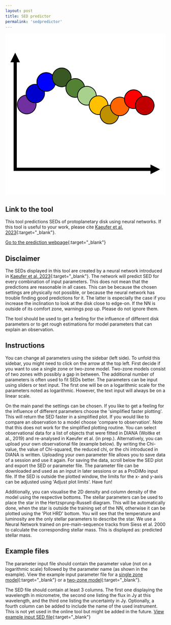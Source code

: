 ```yaml
---
layout: post
title: SED predictor
permalink: 'sedpredictor'
---
```


[<img src="/images/sed_sketch.png" class="fit image">](/sedpredictor)


## Link to the tool

This tool predictions SEDs of protoplanetary disk using neural networks.
If this tool is useful to your work, please cite 
[Kaeufer et al. 2023](https://www.aanda.org/articles/aa/full_html/2023/04/aa45461-22/aa45461-22.html){:target="_blank"}.

[Go to the prediction webpage](https://sedpredictor.streamlit.app/){:target="_blank"}

## Disclaimer

The SEDs displayed in this tool are created by a neural network introduced in 
[Kaeufer et al. 2023](https://www.aanda.org/articles/aa/full_html/2023/04/aa45461-22/aa45461-22.html){:target="_blank"}. The network will predict SED for every combination of input parameters. This does not mean that the predictions are reasonable in all cases. This can be because the chosen settings are physically not possible, or because the neural network has trouble finding good predictions for it. The latter is especially the case if you increase the inclination to look at the disk close to edge-on. If the NN is outside of its comfort zone, warnings pop up. Please do not ignore them.

The tool should be used to get a feeling for the influence of different disk parameters or to get rough estimations for model parameters that can explain an observation.

## Instructions

You can change all parameters using the sidebar (left side). To unfold this sidebar, you might need to click on the arrow at the top left. First decide if you want to use a single zone or two-zone model. Two-zone models consist of two zones with possibly a gap in between. The additional number of parameters is often used to fit SEDs better. The parameters can be input using sliders or text input. The first one will be on a logarithmic scale for the parameters noted as logarithmic. However, the text input will always be on a linear scale. 

On the main panel the settings can be chosen. If you like to get a feeling for the influence of different parameters choose the 'simplified faster plotting'. This will return the SED faster in a simplified plot. If you would like to compare an observation to a model choose 'compare to observation'. Note that this does not work for the simplified plotting routine. You can select observational data for a list of objects that were fitted in DIANA (Woitke et al., 2019) and re-analysed in Kaeufer et al. (in prep.). Alternatively, you can upload your own observational file (example below). By writing the Chi-value, the value of Chi-squared, the reduced chi, or the chi introduced in DIANA is written. Uploading your own parameter file allows you to save data of a session and use it again. For saving the data, scroll below the SED plot and export the SED or parameter file. The parameter file can be downloaded and used as an input in later sessions or as a ProDiMo input file. If the SED is outside the plotted window, the limits for the x- and y-axis can be adjusted using 'Adjust plot limits'. Have fun!

Additionally, you can visualise the 2D density and column density of the model using the respective bottoms.
The stellar parameters can be used to place the star in the Hertzsprung-Russell diagram. This will be automatically done, when the star is outside the training set of the NN, otherwise it can be plotted using the 'Plot HRD' bottom. You will see that the temperature and luminosity are the only stellar parameters to describe the star. We use a Neural Network trained on pre-main-sequence tracks from Siess et al. 2000 to calculate the corresponding stellar mass. This is displayed as: predicted stellar mass.



## Example files

The parameter input file should contain the parameter value (not on a logarithmic scale) followed by the parameter name (as shown in the example). View the example input parameter file for a [single zone model](https://raw.githubusercontent.com/tillkaeufer/SEDpredictor/main/Example_input.txt){:target="_blank"}
or a [two-zone model](https://raw.githubusercontent.com/tillkaeufer/SEDpredictor/main/Example_input_two.txt){:target="_blank"}.

The SED file should contain at least 3 columns. The first one displaying the wavelength in micrometre, the second one listing the flux in Jy at this wavelength, and the third one listing the uncertainty in Jy. Optionally, a fourth column can be added to include the name of the used instrument. This is not yet used in the online tool but might be added in the future. [View example input SED file](https://raw.githubusercontent.com/tillkaeufer/SEDpredictor/main/Example_observation/49Cet/SED_to_fit.dat){:target="_blank"}
